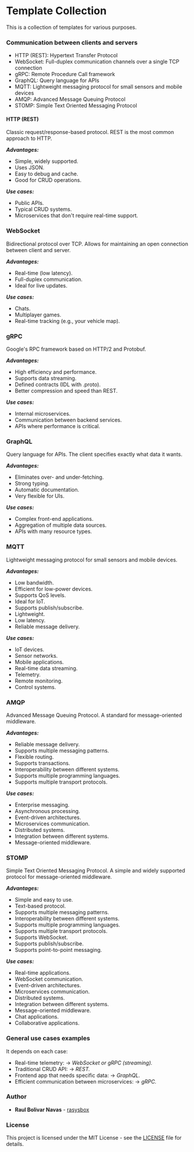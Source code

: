 # Template Collection

This is a collection of templates for various purposes.

### Communication between clients and servers

- HTTP (REST): Hypertext Transfer Protocol
- WebSocket: Full-duplex communication channels over a single TCP connection
- gRPC: Remote Procedure Call framework
- GraphQL: Query language for APIs
- MQTT: Lightweight messaging protocol for small sensors and mobile devices
- AMQP: Advanced Message Queuing Protocol
- STOMP: Simple Text Oriented Messaging Protocol

#### HTTP (REST)

Classic request/response-based protocol. REST is the most common approach to HTTP.

***Advantages:***
- Simple, widely supported.
- Uses JSON.
- Easy to debug and cache.
- Good for CRUD operations.

***Use cases:***
- Public APIs.
- Typical CRUD systems.
- Microservices that don't require real-time support.

### WebSocket

Bidirectional protocol over TCP. Allows for maintaining an open connection between client and server.

***Advantages:***
- Real-time (low latency).
- Full-duplex communication.
- Ideal for live updates.

***Use cases:***
- Chats.
- Multiplayer games.
- Real-time tracking (e.g., your vehicle map).

### gRPC

Google's RPC framework based on HTTP/2 and Protobuf.

***Advantages:***
- High efficiency and performance.
- Supports data streaming.
- Defined contracts (IDL with .proto).
- Better compression and speed than REST.

***Use cases:***
- Internal microservices.
- Communication between backend services.
- APIs where performance is critical.

### GraphQL

Query language for APIs. The client specifies exactly what data it wants.

***Advantages:***
- Eliminates over- and under-fetching.
- Strong typing.
- Automatic documentation.
- Very flexible for UIs.

***Use cases:***
- Complex front-end applications.
- Aggregation of multiple data sources.
- APIs with many resource types.

### MQTT

Lightweight messaging protocol for small sensors and mobile devices.

***Advantages:***
- Low bandwidth.
- Efficient for low-power devices.
- Supports QoS levels.
- Ideal for IoT.
- Supports publish/subscribe.
- Lightweight.
- Low latency.
- Reliable message delivery.

***Use cases:***
- IoT devices.
- Sensor networks.
- Mobile applications.
- Real-time data streaming.
- Telemetry.
- Remote monitoring.
- Control systems.

### AMQP

Advanced Message Queuing Protocol. A standard for message-oriented middleware.

***Advantages:***
- Reliable message delivery.
- Supports multiple messaging patterns.
- Flexible routing.
- Supports transactions.
- Interoperability between different systems.
- Supports multiple programming languages.
- Supports multiple transport protocols.

***Use cases:***
- Enterprise messaging.
- Asynchronous processing.
- Event-driven architectures.
- Microservices communication.
- Distributed systems.
- Integration between different systems.
- Message-oriented middleware.

### STOMP

Simple Text Oriented Messaging Protocol. A simple and widely supported protocol for message-oriented middleware.

***Advantages:***
- Simple and easy to use.
- Text-based protocol.
- Supports multiple messaging patterns.
- Interoperability between different systems.
- Supports multiple programming languages.
- Supports multiple transport protocols.
- Supports WebSocket.
- Supports publish/subscribe.
- Supports point-to-point messaging.

***Use cases:***
- Real-time applications.
- WebSocket communication.
- Event-driven architectures.
- Microservices communication.
- Distributed systems.
- Integration between different systems.
- Message-oriented middleware.
- Chat applications.
- Collaborative applications.

### General use cases examples

It depends on each case:
- Real-time telemetry: → *WebSocket or gRPC (streaming).*
- Traditional CRUD API: → *REST.*
- Frontend app that needs specific data: → *GraphQL.*
- Efficient communication between microservices: → *gRPC.*



### Author

- **Raul Bolivar Navas** - [rasysbox](https://github.com/raulrobinson/cqrs-clean-architecture-mapstruct-jpa)

### License

This project is licensed under the MIT License - see the [LICENSE](https://www.apache.org/licenses/LICENSE-2.0) file for details.